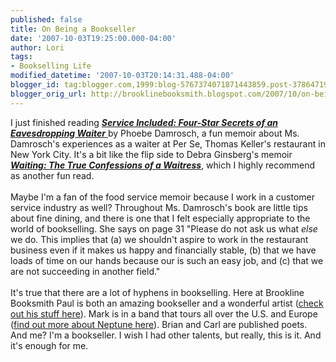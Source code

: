 ```yaml
---
published: false
title: On Being a Bookseller
date: '2007-10-03T19:25:00.000-04:00'
author: Lori
tags:
- Bookselling Life
modified_datetime: '2007-10-03T20:14:31.488-04:00'
blogger_id: tag:blogger.com,1999:blog-5767374071871443859.post-378647192860585385
blogger_orig_url: http://brooklinebooksmith.blogspot.com/2007/10/on-being-bookseller.html
---
```


I just finished reading <a href="http://brookline.booksense.com/NASApp/store/Product?s=showproduct&amp;isbn=9780061228148"><strong><em>Service Included: Four-Star Secrets of an Eavesdropping Waiter</em></strong> </a>by Phoebe Damrosch, a fun memoir about Ms. Damrosch's experiences as a waiter at Per Se, Thomas Keller's restaurant in New York City. It's a bit like the flip side to Debra Ginsberg's memoir <strong><em><a href="http://brookline.booksense.com/NASApp/store/Product?s=showproduct&amp;isbn=9780060932817">Waiting: The True Confessions of a Waitress</a></em></strong>, which I highly recommend as another fun read.<br /><br />Maybe I'm a fan of the food service memoir because I work in a customer service industry as well? Throughout Ms. Damrosch's book are little tips about fine dining, and there is one that I felt especially appropriate to the world of bookselling. She says on page 31 "Please do not ask us what <em>else</em> we do. This implies that (a) we shouldn't aspire to work in the restaurant business even if it makes us happy and financially stable, (b) that we have loads of time on our hands because our is such an easy job, and (c) that we are not succeeding in another field." <br /><br />It's true that there are a lot of hyphens in bookselling. Here at Brookline Booksmith Paul is both an amazing bookseller and a wonderful artist (<a href="http://www.paultheriault.com/">check out his stuff here</a>). Mark is in a band that tours all over the U.S. and Europe (<a href="http://www.neptuneband.com/">find out more about Neptune here</a>). Brian and Carl are published poets. And me? I'm a bookseller. I wish I had other talents, but really, this is it. And it's enough for me.